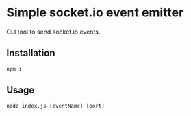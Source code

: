 # Simple socket.io event emitter

CLI tool to send socket.io events.

## Installation

```
npm i
```

## Usage

```
node index.js [eventName] [port]
```